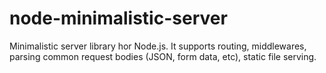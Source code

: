 # node-minimalistic-server
Minimalistic server library hor Node.js. It supports routing, middlewares, parsing common request bodies (JSON, form data, etc), static file serving.

